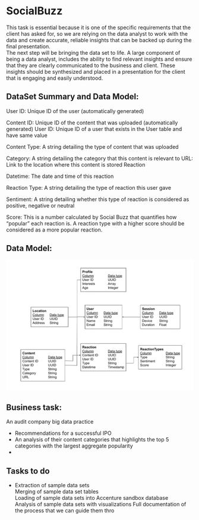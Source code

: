 # SocialBuzz
 This task is essential because it is one of the specific requirements that the client has asked for, so we are relying on the data analyst to work with the data and create accurate, reliable insights that can be backed up during the final presentation.  
 The next step will be bringing the data set to life. A large component of being a data analyst, includes the ability to find relevant insights and ensure that they are clearly communicated to the business and client. These insights should be synthesized and placed in a presentation for the client that is engaging and easily understood.  
 
## DataSet Summary and Data Model:
User ID: Unique ID of the user (automatically generated)   

Content ID: Unique ID of the content that was uploaded (automatically generated) User ID: Unique ID of a user that exists in the User table and have same value

Content Type: A string detailing the type of content that was uploaded

Category: A string detailing the category that this content is relevant to URL: Link to the location where this content is stored Reaction

Datetime: The date and time of this reaction  

Reaction Type: A string detailing the type of reaction this user gave

Sentiment: A string detailing whether this type of reaction is considered as positive, negative or neutral

Score: This is a number calculated by Social Buzz that quantifies how “popular” each reaction is. A reaction type with a higher score should be considered as a more popular reaction.


## Data Model:
![image](https://github.com/halinakryvanos/SocialBuzz/blob/main/01%20Project%20Management/Data%20Model.png)

## Business task:
An audit company big data practice 

+ Recommendations for a successful IPO  
+ An analysis of their content categories that highlights the top 5 categories with the largest aggregate popularity
+ 
## Tasks to do
+ Extraction of sample data sets  
Merging of sample data set tables  
Loading of sample data sets into Accenture sandbox database  
Analysis of sample data sets with visualizations
Full documentation of the process that we can guide them thro  

